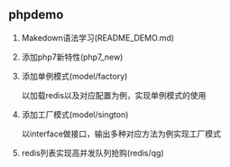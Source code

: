 phpdemo
---

1. Makedown语法学习(README_DEMO.md)

2. 添加php7新特性(php7_new)
    
3. 添加单例模式(model/factory)

    以加载redis以及对应配置为例，实现单例模式的使用
    
4. 添加工厂模式(model/sington)

    以interface做接口，输出多种对应方法为例实现工厂模式

5. redis列表实现高并发队列抢购(redis/qg)